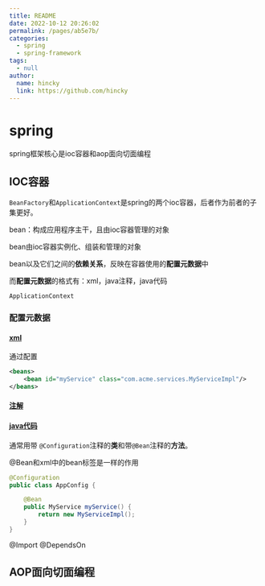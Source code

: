 ```yaml
---
title: README
date: 2022-10-12 20:26:02
permalink: /pages/ab5e7b/
categories: 
  - spring
  - spring-framework
tags: 
  - null
author: 
  name: hincky
  link: https://github.com/hincky
---
```

# spring

spring框架核心是ioc容器和aop面向切面编程

## IOC容器

`BeanFactory`和`ApplicationContext`是spring的两个ioc容器，后者作为前者的子集更好。

bean：构成应用程序主干，且由ioc容器管理的对象

bean由ioc容器实例化、组装和管理的对象

bean以及它们之间的**依赖关系**，反映在容器使用的**配置元数据**中

而**配置元数据**的格式有：xml，java注释，java代码


`ApplicationContext`

### 配置元数据

#### [xml](https://docs.spring.io/spring-framework/docs/current/reference/html/core.html#beans-factory-metadata)

通过<bean/><beans/>配置

```xml
<beans>
    <bean id="myService" class="com.acme.services.MyServiceImpl"/>
</beans>
```

#### [注解](https://docs.spring.io/spring-framework/docs/current/reference/html/core.html#beans-annotation-config)


#### [java代码](https://docs.spring.io/spring-framework/docs/current/reference/html/core.html#beans-java)

通常用带 `@Configuration`注释的**类**和带`@Bean`注释的**方法**。

@Bean和xml中的bean标签是一样的作用

```java
@Configuration
public class AppConfig {

    @Bean
    public MyService myService() {
        return new MyServiceImpl();
    }
}
```

@Import @DependsOn

## AOP面向切面编程

